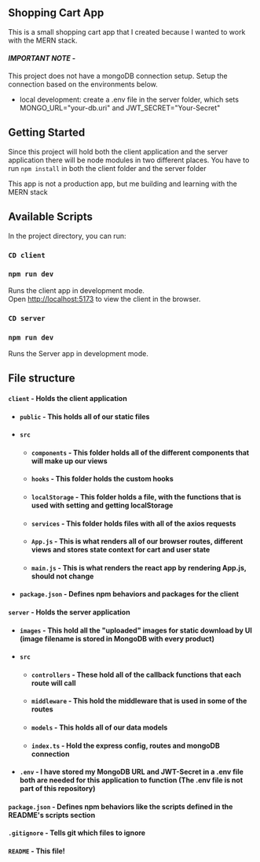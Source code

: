 ## Shopping Cart App

This is a small shopping cart app that I created because I wanted to work with the MERN stack.

#### _**IMPORTANT NOTE**_ -

This project does not have a mongoDB connection setup. Setup the connection based on the environments below.

- local development: create a .env file in the server folder, which sets MONGO_URL="your-db.uri" and JWT_SECRET="Your-Secret"

## Getting Started

Since this project will hold both the client application and the server application there will be node modules in two different places. You have to run `npm install` in both the client folder and the server folder

This app is not a production app, but me building and learning with the MERN stack

## Available Scripts

In the project directory, you can run:

### `CD client`

### `npm run dev`

Runs the client app in development mode.<br>
Open [http://localhost:5173](http://localhost:5173) to view the client in the browser.

### `CD server`

### `npm run dev`

Runs the Server app in development mode.<br>

## File structure

#### `client` - Holds the client application

- #### `public` - This holds all of our static files
- #### `src`
  - #### `components` - This folder holds all of the different components that will make up our views
  - #### `hooks` - This folder holds the custom hooks
  - #### `localStorage` - This folder holds a file, with the functions that is used with setting and getting localStorage
  - #### `services` - This folder holds files with all of the axios requests
  - #### `App.js` - This is what renders all of our browser routes, different views and stores state context for cart and user state
  - #### `main.js` - This is what renders the react app by rendering App.js, should not change
- #### `package.json` - Defines npm behaviors and packages for the client

#### `server` - Holds the server application

- #### `images` - This hold all the "uploaded" images for static download by UI (image filename is stored in MongoDB with every product)
- #### `src`

  - #### `controllers` - These hold all of the callback functions that each route will call
  - #### `middleware` - This hold the middleware that is used in some of the routes
  - #### `models` - This holds all of our data models
  - #### `index.ts` - Hold the express config, routes and mongoDB connection

- #### `.env` - I have stored my MongoDB URL and JWT-Secret in a .env file both are needed for this application to function (The .env file is not part of this repository)

#### `package.json` - Defines npm behaviors like the scripts defined in the README's scripts section

#### `.gitignore` - Tells git which files to ignore

#### `README` - This file!
